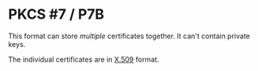 # PKCS #7 / P7B

This format can store _multiple_ certificates together. It can't contain private keys.

The individual certificates are in [X.509](./x509.md) format.
